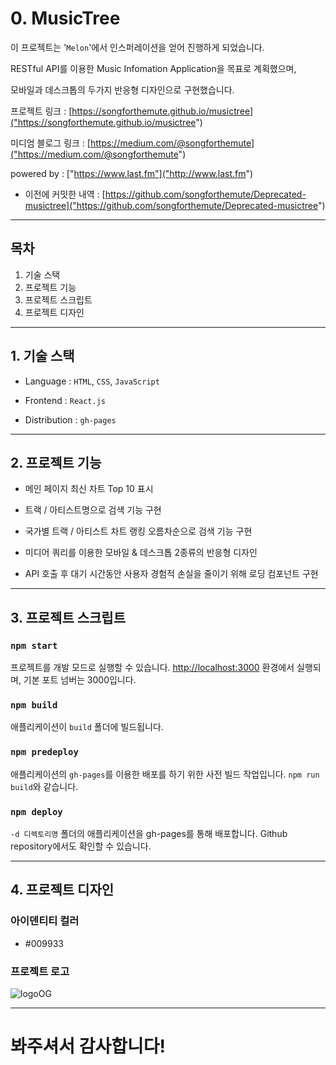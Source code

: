 # 0. MusicTree

이 프로젝트는 '`Melon`'에서 인스퍼레이션을 얻어 진행하게 되었습니다.

RESTful API를 이용한 Music Infomation Application을 목표로 계획했으며,

모바일과 데스크톱의 두가지 반응형 디자인으로 구현했습니다.

프로젝트 링크 : [https://songforthemute.github.io/musictree]("https://songforthemute.github.io/musictree")

미디엄 블로그 링크 : [https://medium.com/@songforthemute]("https://medium.com/@songforthemute")

powered by : ["https://www.last.fm"]("http://www.last.fm")

- 이전에 커밋한 내역  : [https://github.com/songforthemute/Deprecated-musictree]("https://github.com/songforthemute/Deprecated-musictree")

---

## 목차

1. 기술 스택
2. 프로젝트 기능
3. 프로젝트 스크립트
4. 프로젝트 디자인

---

## 1. 기술 스택

-   Language : `HTML`, `CSS`, `JavaScript`

-   Frontend : `React.js`

-   Distribution : `gh-pages`

---

## 2. 프로젝트 기능

-   메인 페이지 최신 차트 Top 10 표시

-   트랙 / 아티스트명으로 검색 기능 구현

-   국가별 트랙 / 아티스트 차트 랭킹 오름차순으로 검색 기능 구현

-   미디어 쿼리를 이용한 모바일 & 데스크톱 2종류의 반응형 디자인

-   API 호출 후 대기 시간동안 사용자 경험적 손실을 줄이기 위해 로딩 컴포넌트 구현

---

## 3. 프로젝트 스크립트

### `npm start`

프로젝트를 개발 모드로 실행할 수 있습니다. [http://localhost:3000]("http://localhost:3000") 환경에서 실행되며, 기본 포트 넘버는 3000입니다.

### `npm build`

애플리케이션이 `build` 폴더에 빌드됩니다.

### `npm predeploy`

애플리케이션의 `gh-pages`를 이용한 배포를 하기 위한 사전 빌드 작업입니다. `npm run build`와 같습니다.

### `npm deploy`

`-d 디렉토리명` 폴더의 애플리케이션을 gh-pages를 통해 배포합니다. Github repository에서도 확인할 수 있습니다.

---

## 4. 프로젝트 디자인

### 아이덴티티 컬러

-   #009933

### 프로젝트 로고

![logoOG](https://user-images.githubusercontent.com/105373350/174458759-e0d9316b-4cc3-495d-b3c4-c091d4de3173.png)

---

# 봐주셔서 감사합니다!
